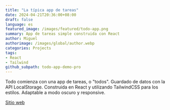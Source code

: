 ```yaml
---
title: "La típica app de tareas"
date: 2024-04-21T20:36:00+08:00
draft: false
language: es
featured_image: /images/featured/todo-app.png
summary: App de tareas simple construida con React
author: Miguel
authorimage: /images/global/author.webp
categories: Projects
tags:
- React
- Tailwind
github_subpath: todo-app-demo-pro
---
```


Todo comienza con una app de tareas, o "todos". Guardado de datos con la API LocalStorage. Construida en React y utilizando TailwindCSS para los estilos. Adaptable a modo oscuro y responsive.

[Sitio web](https://migvidal.github.io/todo-app-demo-pro/)